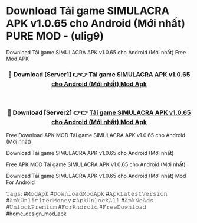 # Download Tải game SIMULACRA APK v1.0.65 cho Android (Mới nhất) PURE MOD - (ulig9)
Download Tải game SIMULACRA APK v1.0.65 cho Android (Mới nhất) Free Mod APK

<div align="center">
<h3>🔴 Download [Server1] 👉👉 <a href="https://apk-comot.site?title=Tải_game_SIMULACRA_APK_v1.0.65_cho_Android_(Mới_nhất)">Tải game SIMULACRA APK v1.0.65 cho Android (Mới nhất) Mod Apk</a></h3><br>

<h3>🔴 Download [Server2] 👉👉 <a href="https://apk-comot.site?title=Tải_game_SIMULACRA_APK_v1.0.65_cho_Android_(Mới_nhất)">Tải game SIMULACRA APK v1.0.65 cho Android (Mới nhất) Mod Apk</a></h3>
</div>


Free Download APK MOD Tải game SIMULACRA APK v1.0.65 cho Android (Mới nhất)

Download Tải game SIMULACRA APK v1.0.65 cho Android (Mới nhất) 

Free APK MOD Tải game SIMULACRA APK v1.0.65 cho Android (Mới nhất) 

Download Tải game SIMULACRA APK v1.0.65 cho Android (Mới nhất) Mod For Android

𝚃𝚊𝚐𝚜: #𝙼𝚘𝚍𝙰𝚙𝚔 #𝙳𝚘𝚠𝚗𝚕𝚘𝚊𝚍𝙼𝚘𝚍𝙰𝚙𝚔 #𝙰𝚙𝚔𝙻𝚊𝚝𝚎𝚜𝚝𝚅𝚎𝚛𝚜𝚒𝚘𝚗 #𝙰𝚙𝚔𝚄𝚗𝚕𝚒𝚖𝚒𝚝𝚎𝚍𝙼𝚘𝚗𝚎𝚢 #𝙰𝚙𝚔𝚄𝚗𝚕𝚘𝚌𝚔𝙰𝚕𝚕 #𝙰𝚙𝚔𝙽𝚘𝙰𝚍𝚜 #𝚄𝚗𝚕𝚘𝚌𝚔𝙿𝚛𝚎𝚖𝚒𝚞𝚖 #𝙵𝚘𝚛𝙰𝚗𝚍𝚛𝚘𝚒𝚍 #𝙵𝚛𝚎𝚎𝙳𝚘𝚠𝚗𝚕𝚘𝚊𝚍 #home_design_mod_apk